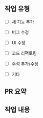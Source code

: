 <!--
제목은 (작업 내용) - (PR 순서)로 해주세요
-->
## 작업 유형
- [ ] 새 기능 추가
- [ ] 버그 수정
- [ ] UI 수정
- [ ] 코드 리팩토링
- [ ] 주석 추가/수정
- [ ] 기타


## PR 요약


## 작업 내용
